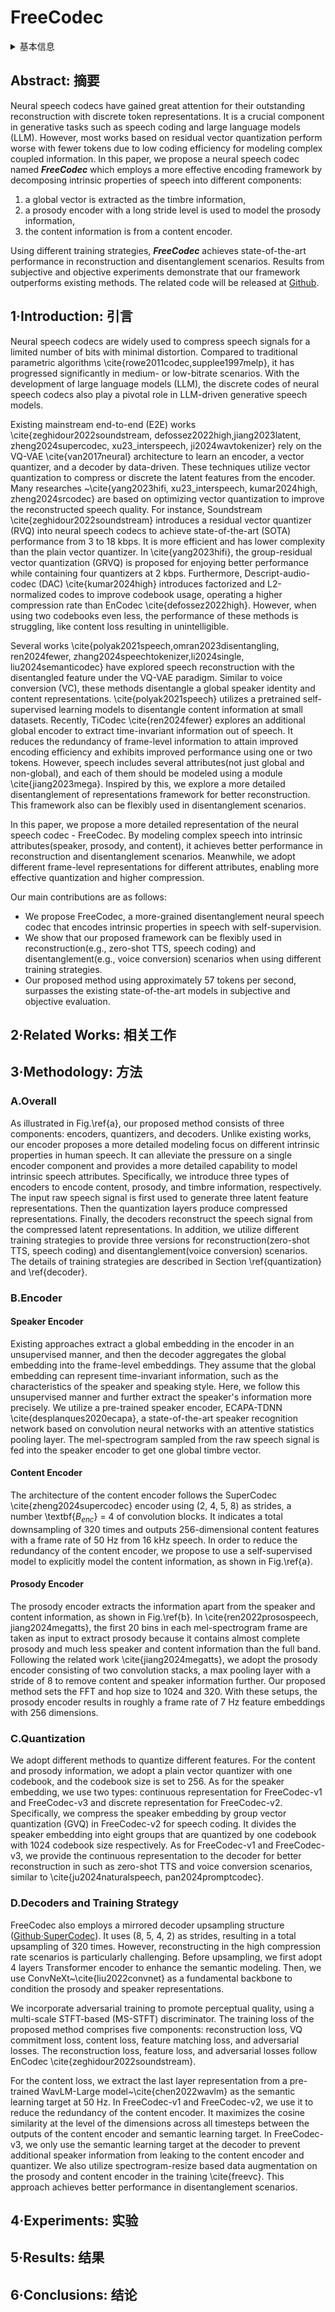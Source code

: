 # FreeCodec

<details>
<summary>基本信息</summary>

- 标题: "FreeCodec: A Disentangled Neural Speech Codec with Fewer Tokens"
- 作者:
  - 01 Youqiang Zheng,
  - 02 Weiping Tu,
  - 03 Yueteng Kang,
  - 04 Jie Chen,
  - 05 Yike Zhang,
  - 06 Li Xiao,
  - 07 Yuhong Yang,
  - 08 Long Ma
- 链接:
  - [ArXiv](https://arxiv.org/abs/2412.01053)
  - [Publication]() Submiited to ICASSP 2025
  - [Github](https://github.com/exercise-book-yq/FreeCodec) 暂未开源
  - [Demo](https://exercise-book-yq.github.io/FreeCodec-Demo/)
- 文件:
  - [ArXiv](_PDF/2412.01053v2__FreeCodec__A_Disentangled_Neural_Speech_Codec_with_Fewer_Tokens.pdf)
  - [Publication] #TODO

</details>

## Abstract: 摘要

Neural speech codecs have gained great attention for their outstanding reconstruction with discrete token representations.
It is a crucial component in generative tasks such as speech coding and large language models (LLM).
However, most works based on residual vector quantization perform worse with fewer tokens due to low coding efficiency for modeling complex coupled information.
In this paper, we propose a neural speech codec named ***FreeCodec*** which employs a more effective encoding framework by decomposing intrinsic properties of speech into different components:
1) a global vector is extracted as the timbre information,
2) a prosody encoder with a long stride level is used to model the prosody information,
3) the content information is from a content encoder.

Using different training strategies, ***FreeCodec*** achieves state-of-the-art performance in reconstruction and disentanglement scenarios.
Results from subjective and objective experiments demonstrate that our framework outperforms existing methods.
The related code will be released at [Github](https://github.com/exercise-book-yq/FreeCodec).

## 1·Introduction: 引言

Neural speech codecs are widely used to compress speech signals for a limited number of bits with minimal distortion.
Compared to traditional parametric algorithms \cite{rowe2011codec,supplee1997melp}, it has progressed significantly in medium- or low-bitrate scenarios.
With the development of large language models (LLM), the discrete codes of neural speech codecs also play a pivotal role in LLM-driven generative speech models.

Existing mainstream end-to-end (E2E) works \cite{zeghidour2022soundstream, defossez2022high,jiang2023latent, zheng2024supercodec, xu23_interspeech, ji2024wavtokenizer} rely on the VQ-VAE \cite{van2017neural} architecture to learn an encoder, a vector quantizer, and a decoder by data-driven.
These techniques utilize vector quantization to compress or discrete the latent features from the encoder.
Many researches ~\cite{yang2023hifi, xu23_interspeech, kumar2024high, zheng2024srcodec} are based on optimizing vector quantization to improve the reconstructed speech quality.
For instance, Soundstream \cite{zeghidour2022soundstream} introduces a residual vector quantizer (RVQ) into neural speech codecs to achieve state-of-the-art (SOTA) performance from 3 to 18 kbps.
It is more efficient and has lower complexity than the plain vector quantizer.
In \cite{yang2023hifi}, the group-residual vector quantization (GRVQ) is proposed for enjoying better performance while containing four quantizers at 2 kbps.
Furthermore, Descript-audio-codec (DAC) \cite{kumar2024high} introduces factorized and L2-normalized codes to improve codebook usage, operating a higher compression rate than EnCodec \cite{defossez2022high}.
However, when using two codebooks even less, the performance of these methods is struggling, like content loss resulting in unintelligible.

Several works \cite{polyak2021speech,omran2023disentangling, ren2024fewer, zhang2024speechtokenizer,li2024single, liu2024semanticodec} have explored speech reconstruction with the disentangled feature under the VQ-VAE paradigm.
Similar to voice conversion (VC), these methods disentangle a global speaker identity and content representations.
\cite{polyak2021speech} utilizes a pretrained self-supervised learning models to disentangle content information at small datasets.
Recently, TiCodec \cite{ren2024fewer} explores an additional global encoder to extract time-invariant information out of speech.
It reduces the redundancy of frame-level information to attain improved encoding efficiency and exhibits improved performance using one or two tokens.
However, speech includes several attributes(not just global and non-global), and each of them should be modeled using a module \cite{jiang2023mega}.
Inspired by this, we explore a more detailed disentanglement of representations framework for better reconstruction.
This framework also can be flexibly used in disentanglement scenarios.

In this paper, we propose a more detailed representation of the neural speech codec - FreeCodec.
By modeling complex speech into intrinsic attributes(speaker, prosody, and content), it achieves better performance in reconstruction and disentanglement scenarios.
Meanwhile, we adopt different frame-level representations for different attributes, enabling more effective quantization and higher compression.

Our main contributions are as follows:

- We propose FreeCodec, a more-grained disentanglement neural speech codec that encodes intrinsic properties in speech with self-supervision.
- We show that our proposed framework can be flexibly used in reconstruction(e.g., zero-shot TTS, speech coding) and disentanglement(e.g., voice conversion) scenarios when using different training strategies.
- Our proposed method using approximately 57 tokens per second, surpasses the existing state-of-the-art models in subjective and objective evaluation.

## 2·Related Works: 相关工作

## 3·Methodology: 方法

### A.Overall

As illustrated in Fig.\ref{a}, our proposed method consists of three components: encoders, quantizers, and decoders.
Unlike existing works, our encoder proposes a more detailed modeling focus on different intrinsic properties in human speech.
It can alleviate the pressure on a single encoder component and provides a more detailed capability to model intrinsic speech attributes.
Specifically, we introduce three types of encoders to encode content, prosody, and timbre information, respectively.
The input raw speech signal is first used to generate three latent feature representations.
Then the quantization layers produce compressed representations.
Finally, the decoders reconstruct the speech signal from the compressed latent representations.
In addition, we utilize different training strategies to provide three versions for reconstruction(zero-shot TTS, speech coding) and disentanglement(voice conversion) scenarios.
The details of training strategies are described in Section \ref{quantization} and \ref{decoder}.

### B.Encoder

#### Speaker Encoder

Existing approaches extract a global embedding in the encoder in an unsupervised manner, and then the decoder aggregates the global embedding into the frame-level embeddings.
They assume that the global embedding can represent time-invariant information, such as the characteristics of the speaker and speaking style.
Here, we follow this unsupervised manner and further extract the speaker's information more precisely.
We utilize a pre-trained speaker encoder, ECAPA-TDNN \cite{desplanques2020ecapa}, a state-of-the-art speaker recognition network based on convolution neural networks with an attentive statistics pooling layer.
The mel-spectrogram sampled from the raw speech signal is fed into the speaker encoder to get one global timbre vector.

#### Content Encoder

The architecture of the content encoder follows the SuperCodec \cite{zheng2024supercodec} encoder using (2, 4, 5, 8) as strides, a number \textbf{${B}_{enc}$} = 4 of convolution blocks.
It indicates a total downsampling of 320 times and outputs 256-dimensional content features with a frame rate of 50 Hz from 16 kHz speech.
In order to reduce the redundancy of the content encoder, we propose to use a self-supervised model to explicitly model the content information, as shown in Fig.\ref{a}.

#### Prosody Encoder

The prosody encoder extracts the information apart from the speaker and content information, as shown in Fig.\ref{b}.
In \cite{ren2022prosospeech, jiang2024megatts}, the first 20 bins in each mel-spectrogram frame are taken as input to extract prosody because it contains almost complete prosody and much less speaker and content information than the full band.
Following the related work \cite{jiang2024megatts}, we adopt the prosody encoder consisting of two convolution stacks, a max pooling layer with a stride of 8 to remove content and speaker information further.
Our proposed method sets the FFT and hop size to 1024 and 320.
With these setups, the prosody encoder results in roughly a frame rate of 7 Hz feature embeddings with 256 dimensions.

### C.Quantization

We adopt different methods to quantize different features.
For the content and prosody information, we adopt a plain vector quantizer with one codebook, and the codebook size is set to 256.
As for the speaker embedding, we use two types: continuous representation for FreeCodec-v1 and FreeCodec-v3 and discrete representation for FreeCodec-v2.
Specifically, we compress the speaker embedding by group vector quantization (GVQ) in FreeCodec-v2 for speech coding.
It divides the speaker embedding into eight groups that are quantized by one codebook with 1024 codebook size respectively.
As for FreeCodec-v1 and FreeCodec-v3, we provide the continuous representation to the decoder for better reconstruction in such as zero-shot TTS and voice conversion scenarios, similar to \cite{ju2024naturalspeech, pan2024promptcodec}.

### D.Decoders and Training Strategy

FreeCodec also employs a mirrored decoder upsampling structure ([Github·SuperCodec](https://github.com/exercise-book-yq/Supercodec)).
It uses (8, 5, 4, 2) as strides, resulting in a total upsampling of 320 times.
However, reconstructing in the high compression rate scenarios is particularly challenging.
Before upsampling, we first adopt 4 layers Transformer encoder to enhance the semantic modeling.
Then, we use ConvNeXt~\cite{liu2022convnet} as a fundamental backbone to condition the prosody and speaker representations.

We incorporate adversarial training to promote perceptual quality, using a multi-scale STFT-based (MS-STFT) discriminator.
The training loss of the proposed method comprises five components: reconstruction loss, VQ commitment loss, content loss, feature matching loss, and adversarial losses.
The reconstruction loss, feature loss, and adversarial losses follow EnCodec \cite{zeghidour2022soundstream}.

For the content loss, we extract the last layer representation from a pre-trained WavLM-Large model~\cite{chen2022wavlm} as the semantic learning target at 50 Hz.
In FreeCodec-v1 and FreeCodec-v2, we use it to reduce the redundancy of the content encoder.
It maximizes the cosine similarity at the level of the dimensions across all timesteps between the outputs of the content encoder and semantic learning target.
In FreeCodec-v3, we only use the semantic learning target at the decoder to prevent additional speaker information from leaking to the content encoder and quantizer.
We also utilize spectrogram-resize based
data augmentation on the prosody and content encoder in the training \cite{freevc}.
This approach achieves better performance in disentanglement scenarios.

## 4·Experiments: 实验

## 5·Results: 结果

## 6·Conclusions: 结论